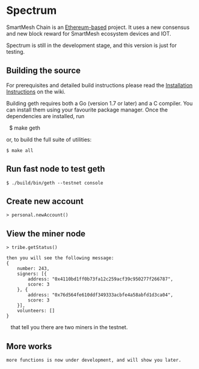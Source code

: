# Spectrum

SmartMesh Chain is an [Ethereum-based](https://github.com/SmartMeshFoundation/Spectrum) project. It uses a new consensus and new block reward for SmartMesh ecosystem devices and IOT. 

Spectrum is still in the development stage, and this version is just for testing.

## Building the source 

For prerequisites and detailed build instructions please read the [Installation Instructions](https://github.com/SmartMeshFoundation/Spectrum/wiki/Building-Specturm) on the wiki.

Building geth requires both a Go (version 1.7 or later) and a C compiler. You can install them using your favourite package manager. Once the dependencies are installed, run

    $ make geth
    
or, to build the full suite of utilities:

    $ make all
    
## Run fast node to test geth

    $ ./build/bin/geth --testnet console

## Create new account

    > personal.newAccount()

## View the miner node

	> tribe.getStatus()

    then you will see the following message:
    {
        number: 243,
        signers: [{
            address: "0x4110bd1ff0b73fa12c259acf39c950277f266787",
            score: 3
        }, {
            address: "0x76d564fe610ddf349333acbfe4a58abfd1d3ca04",
            score: 3
        }],
        volunteers: []
    }
    that tell you there are two miners in the testnet.

## More works
    more functions is now under development, and will show you later.

